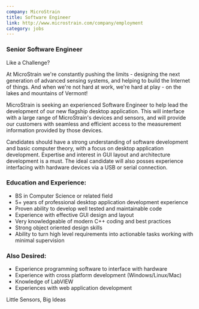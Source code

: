 ```yaml
---
company: MicroStrain
title: Software Engineer
link: http://www.microstrain.com/company/employment
category: jobs
---
```



### Senior Software Engineer
Like a Challenge?

At MicroStrain we're constantly pushing the limits - designing the next generation of advanced sensing systems, and helping to build the Internet of things. And when we're not hard at work, we're hard at play - on the lakes and mountains of Vermont!

MicroStrain is seeking an experienced Software Engineer to help lead the development of our new flagship desktop application.  This will interface with a large range of MicroStrain's devices and sensors, and will provide our customers with seamless and efficient access to the measurement information provided by those devices.

Candidates should have a strong understanding of software development and basic computer theory, with a focus on desktop application development.  Expertise and interest in GUI layout and architecture development is a must.  The ideal candidate will also posses experience interfacing with hardware devices via a USB or serial connection.

### Education and Experience:
* BS in Computer Science or related field
* 5+ years of professional desktop application development experience
* Proven ability to develop well tested and maintainable code
* Experience with effective GUI design and layout
* Very knowledgeable of modern C++ coding and best practices
* Strong object oriented design skills
* Ability to turn high level requirements into actionable tasks working with minimal supervision

### Also Desired:
* Experience programming software to interface with hardware
* Experience with cross platform development (Windows/Linux/Mac)
* Knowledge of LabVIEW
* Experiences with web application development

Little Sensors, Big Ideas
